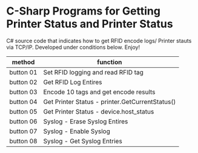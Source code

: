 # C-Sharp Programs for Getting Printer Status and Printer Status

C# source code that indicates how to get RFID encode logs/ Printer stauts via TCP/IP. Developed under conditions below. Enjoy!

| method| function |
| --- | --- |
| button 01 | Set RFID logging and read RFID tag |
| button 02 | Get RFID Log Entires |
| button 03 | Encode 10 tags and get encode results |
| button 04 | Get Printer Status - printer.GetCurrentStatus() |
| button 05 | Get Printer Status - device.host_status |
| button 06 | Syslog - Erase Syslog Entires |
| button 07 | Syslog - Enable Syslog |
| button 08 | Syslog - Get Syslog Entries |


